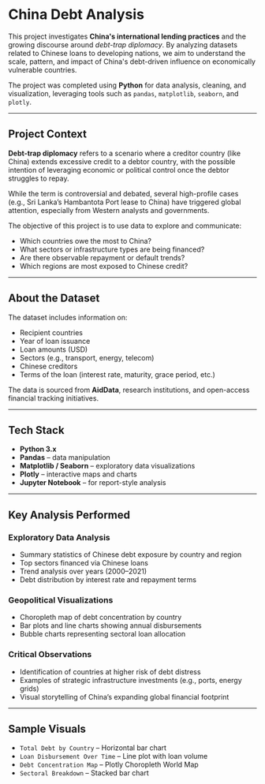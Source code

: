 # China Debt Analysis

This project investigates **China's international lending practices** and the growing discourse around *debt-trap diplomacy*. By analyzing datasets related to Chinese loans to developing nations, we aim to understand the scale, pattern, and impact of China's debt-driven influence on economically vulnerable countries.

The project was completed using **Python** for data analysis, cleaning, and visualization, leveraging tools such as `pandas`, `matplotlib`, `seaborn`, and `plotly`.

---

## Project Context

**Debt-trap diplomacy** refers to a scenario where a creditor country (like China) extends excessive credit to a debtor country, with the possible intention of leveraging economic or political control once the debtor struggles to repay. 

While the term is controversial and debated, several high-profile cases (e.g., Sri Lanka’s Hambantota Port lease to China) have triggered global attention, especially from Western analysts and governments.

The objective of this project is to use data to explore and communicate:

- Which countries owe the most to China?
- What sectors or infrastructure types are being financed?
- Are there observable repayment or default trends?
- Which regions are most exposed to Chinese credit?

---

## About the Dataset

The dataset includes information on:

- Recipient countries
- Year of loan issuance
- Loan amounts (USD)
- Sectors (e.g., transport, energy, telecom)
- Chinese creditors
- Terms of the loan (interest rate, maturity, grace period, etc.)

The data is sourced from **AidData**, research institutions, and open-access financial tracking initiatives.

---

## Tech Stack

- **Python 3.x**
- **Pandas** – data manipulation
- **Matplotlib / Seaborn** – exploratory data visualizations
- **Plotly** – interactive maps and charts
- **Jupyter Notebook** – for report-style analysis

---

## Key Analysis Performed

### Exploratory Data Analysis
- Summary statistics of Chinese debt exposure by country and region
- Top sectors financed via Chinese loans
- Trend analysis over years (2000–2021)
- Debt distribution by interest rate and repayment terms

### Geopolitical Visualizations
- Choropleth map of debt concentration by country
- Bar plots and line charts showing annual disbursements
- Bubble charts representing sectoral loan allocation

### Critical Observations
- Identification of countries at higher risk of debt distress
- Examples of strategic infrastructure investments (e.g., ports, energy grids)
- Visual storytelling of China’s expanding global financial footprint

---

## Sample Visuals

- `Total Debt by Country` – Horizontal bar chart
- `Loan Disbursement Over Time` – Line plot with loan volume
- `Debt Concentration Map` – Plotly Choropleth World Map
- `Sectoral Breakdown` – Stacked bar chart


